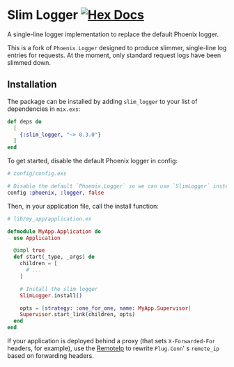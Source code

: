 # Slim Logger [![Hex Docs](https://img.shields.io/hexpm/v/slim_logger)](https://hexdocs.pm/slim_logger/readme.html)

A single-line logger implementation to replace the default Phoenix logger.

This is a fork of `Phoenix.Logger` designed to produce slimmer, single-line log entries for requests. At the moment, only standard request logs have been slimmed down.

## Installation

The package can be installed by adding `slim_logger` to your list of dependencies in `mix.exs`:

```elixir
def deps do
  [
    {:slim_logger, "~> 0.3.0"}
  ]
end
```

To get started, disable the default Phoenix logger in config:

```elixir
# config/config.exs

# Disable the default `Phoenix.Logger` so we can use `SlimLogger` instead.
config :phoenix, :logger, false
```

Then, in your application file, call the install function:

```elixir
# lib/my_app/application.ex

defmodule MyApp.Application do
  use Application

  @impl true
  def start(_type, _args) do
    children = [
      # ...
    ]

    # Install the slim logger
    SlimLogger.install()

    opts = [strategy: :one_for_one, name: MyApp.Supervisor]
    Supervisor.start_link(children, opts)
  end
end
```

If your application is deployed behind a proxy (that sets `X-Forwarded-For` headers, for example), use the [RemoteIp](https://hexdocs.pm/remote_ip/RemoteIp.html) to rewrite `Plug.Conn`'
s `remote_ip` based on forwarding headers.
